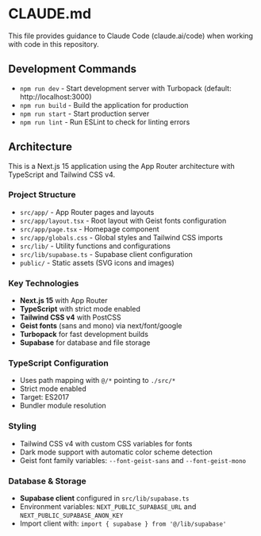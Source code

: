 # CLAUDE.md

This file provides guidance to Claude Code (claude.ai/code) when working with code in this repository.

## Development Commands

- `npm run dev` - Start development server with Turbopack (default: http://localhost:3000)
- `npm run build` - Build the application for production
- `npm run start` - Start production server
- `npm run lint` - Run ESLint to check for linting errors

## Architecture

This is a Next.js 15 application using the App Router architecture with TypeScript and Tailwind CSS v4.

### Project Structure
- `src/app/` - App Router pages and layouts
- `src/app/layout.tsx` - Root layout with Geist fonts configuration
- `src/app/page.tsx` - Homepage component
- `src/app/globals.css` - Global styles and Tailwind CSS imports
- `src/lib/` - Utility functions and configurations
- `src/lib/supabase.ts` - Supabase client configuration
- `public/` - Static assets (SVG icons and images)

### Key Technologies
- **Next.js 15** with App Router
- **TypeScript** with strict mode enabled
- **Tailwind CSS v4** with PostCSS
- **Geist fonts** (sans and mono) via next/font/google
- **Turbopack** for fast development builds
- **Supabase** for database and file storage

### TypeScript Configuration
- Uses path mapping with `@/*` pointing to `./src/*`
- Strict mode enabled
- Target: ES2017
- Bundler module resolution

### Styling
- Tailwind CSS v4 with custom CSS variables for fonts
- Dark mode support with automatic color scheme detection
- Geist font family variables: `--font-geist-sans` and `--font-geist-mono`

### Database & Storage
- **Supabase client** configured in `src/lib/supabase.ts`
- Environment variables: `NEXT_PUBLIC_SUPABASE_URL` and `NEXT_PUBLIC_SUPABASE_ANON_KEY`
- Import client with: `import { supabase } from '@/lib/supabase'`